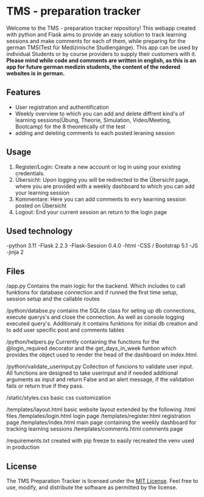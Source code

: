 # TMS - preparation tracker

Welcome to the TMS - preparation tracker repository!
This webapp created with python and Flask aims to provide an easy solution to track learning sessions and make comments for each of them, 
while preparing for the german TMS(Test für Medizinische Studiengänge).
This app can be used by individual Students or by course providers to supply their customers with it. 
**Please mind while code and comments are written in english, as this is an app for future german medizin students, the content of the redered websites is in german.**

## Features

- User registration and authentification
- Weekly overview to which you can add and delete diffrent kind's of learning sessions(Übung, Theorie, Simulation, Video/Meeting, Bootcamp) for the 8 theoretically of the test
- adding and deleting comments to each posted leraning session

## Usage
1. Register/Login: Create a new account or log in using your existing credentials.
2. Übersicht: Upon logging you will be redirected to the Übersicht page, where you are provided with a weekly dashboard to which you can add your learning session
3. Kommentare: Here you can add comments to evry kearning session posted on Übersicht
4. Logout: End your current session an return to the login page

## Used technology

-python 3.11
-Flask 2.2.3
-Flask-Session 0.4.0
-html
-CSS /  Bootstrap 5.1
-JS
-jinja 2

## Files
/app.py Contains the main logic for the backend. Which includes to call funktions for database connection and if runned the first time setup, session setup and the callable routes

/python/databse.py contains the SQLite class for seting up db connections, execute querys's and close the connection. As well as console logging executed query's. Additionaly it contains funktions for initial db creation and to add user specific post and comments tables

/python/helpers.py Currently containing the functions for the @login_required decorator and the get_days_in_week funtion which provides the object used to render the head of the dashboard on index.html.

/python/validate_userinput.py Collection of funcions to validate user input. All functions are designed to take userinput and if needed additional arguments as input and return False and an alert message, if the validation fails or return true if they pass.

/static/styles.css basic css customization

/templates/layout.html basic website layout extended by the following .html files
/templates/login.html login page
/templates/register.html registration page
/templates/index.html main page containing the weekly dashboard for tracking learning sessions
/templates/comments.html comments page

/requirements.txt  created with pip freeze to easily recreated the venv used in production

## License
The TMS Preparation Tracker is licensed under the [MIT License](https://github.com/Oneiros96/TMS-preparation-tracker/blob/main/LICENSE). Feel free to use, modify, and distribute the software as permitted by the license.
